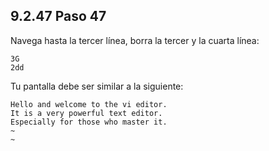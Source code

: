 ## 9.2.47 Paso 47
Navega hasta la tercer línea, borra la tercer y la cuarta línea:

	3G
	2dd 

Tu pantalla debe ser similar a la siguiente:

```
Hello and welcome to the vi editor.                                           
It is a very powerful text editor.                                           
Especially for those who master it.
~                                                                          
~ 
```